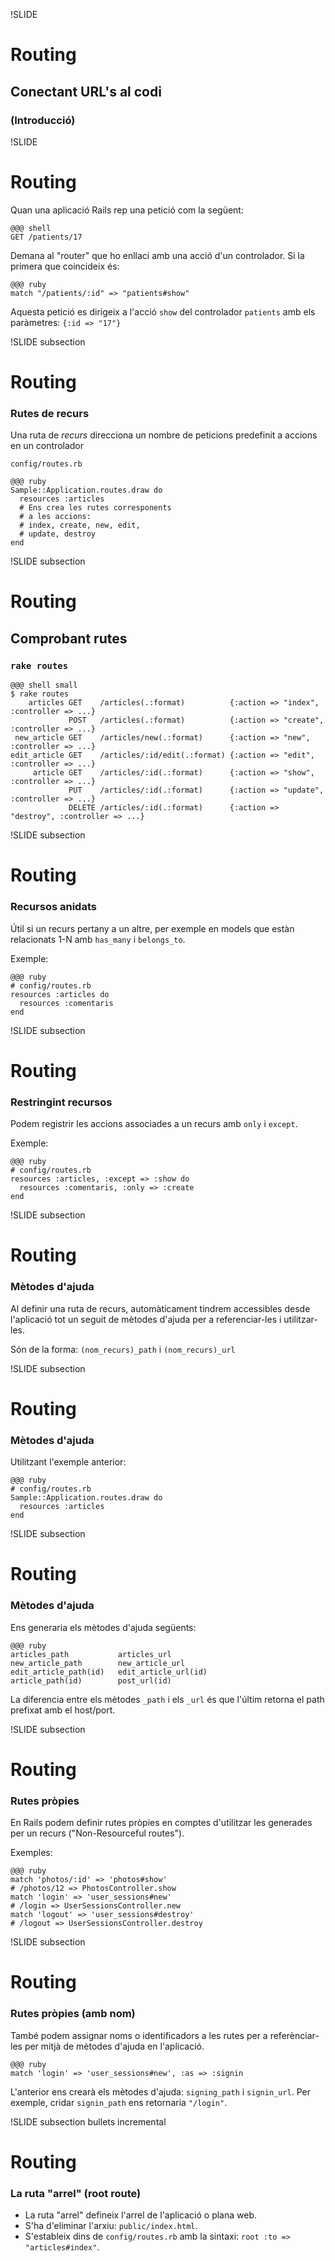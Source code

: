 !SLIDE
# Routing
## Conectant URL's al codi
### (Introducció)

!SLIDE
# Routing

Quan una aplicació Rails rep una petició com la següent:

    @@@ shell
    GET /patients/17

Demana al "router" que ho enllaci amb una acció d'un controlador. Si la
primera que coincideix és:

    @@@ ruby
    match "/patients/:id" => "patients#show"

Aquesta petició es dirigeix a l'acció `show` del controlador `patients` amb
els paràmetres: `{:id => "17"}`

!SLIDE subsection
# Routing
### Rutes de recurs

Una ruta de *recurs* direcciona un nombre de peticions predefinit a
accions en un controlador

`config/routes.rb`

    @@@ ruby
    Sample::Application.routes.draw do
      resources :articles
      # Ens crea les rutes corresponents
      # a les accions:
      # index, create, new, edit,
      # update, destroy
    end

!SLIDE subsection
# Routing
## Comprobant rutes

### `rake routes`

    @@@ shell small
    $ rake routes
        articles GET    /articles(.:format)          {:action => "index", :controller => ...}
                 POST   /articles(.:format)          {:action => "create", :controller => ...}
     new_article GET    /articles/new(.:format)      {:action => "new", :controller => ...}
    edit_article GET    /articles/:id/edit(.:format) {:action => "edit", :controller => ...}
         article GET    /articles/:id(.:format)      {:action => "show", :controller => ...}
                 PUT    /articles/:id(.:format)      {:action => "update", :controller => ...}
                 DELETE /articles/:id(.:format)      {:action => "destroy", :controller => ...}

!SLIDE subsection
# Routing
### Recursos anidats

Útil si un recurs pertany a un altre, per exemple en models que estàn relacionats
1-N amb `has_many` i `belongs_to`.

Exemple:

    @@@ ruby
    # config/routes.rb
    resources :articles do
      resources :comentaris
    end

!SLIDE subsection
# Routing
### Restringint recursos

Podem registrir les accions associades a un recurs amb `only` i `except`.

Exemple:

    @@@ ruby
    # config/routes.rb
    resources :articles, :except => :show do
      resources :comentaris, :only => :create
    end

!SLIDE subsection
# Routing
### Mètodes d'ajuda

Al definir una ruta de recurs, automàticament tindrem accessibles desde
l'aplicació tot un seguit de mètodes d'ajuda per a referenciar-les i
utilitzar-les.

Són de la forma: `(nom_recurs)_path` i `(nom_recurs)_url`

!SLIDE subsection
# Routing
### Mètodes d'ajuda

Utilitzant l'exemple anterior:

    @@@ ruby
    # config/routes.rb
    Sample::Application.routes.draw do
      resources :articles
    end

!SLIDE subsection
# Routing
### Mètodes d'ajuda

Ens generaria els mètodes d'ajuda següents:

    @@@ ruby
    articles_path           articles_url
    new_article_path        new_article_url
    edit_article_path(id)   edit_article_url(id)
    article_path(id)        post_url(id)

La diferencia entre els mètodes `_path` i els `_url` és que l'últim
retorna el path prefixat amb el host/port.

!SLIDE subsection
# Routing
### Rutes pròpies

En Rails podem definir rutes pròpies en comptes d'utilitzar les generades
per un recurs ("Non-Resourceful routes").

Exemples:

    @@@ ruby
    match 'photos/:id' => 'photos#show'
    # /photos/12 => PhotosController.show
    match 'login' => 'user_sessions#new'
    # /login => UserSessionsController.new
    match 'logout' => 'user_sessions#destroy'
    # /logout => UserSessionsController.destroy

!SLIDE subsection
# Routing
### Rutes pròpies (amb nom)

També podem assignar noms o identificadors a les rutes per a referènciar-les
per mitjà de mètodes d'ajuda en l'aplicació.

    @@@ ruby
    match 'login' => 'user_sessions#new', :as => :signin

L'anterior ens crearà els mètodes d'ajuda: `signing_path` i `signin_url`. Per
exemple, cridar `signin_path` ens retornaria `"/login"`.

!SLIDE subsection bullets incremental
# Routing
### La ruta "arrel" (root route)

* La ruta "arrel" defineix l'arrel de l'aplicació o plana web.
* S'ha d'eliminar l'arxiu: `public/index.html`.
* S'estableix dins de `config/routes.rb` amb la sintaxi:
  `root :to => "articles#index"`.
